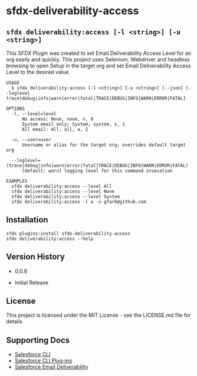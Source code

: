 
sfdx-deliverability-access
======================
## `sfdx deliverability:access [-l <string>] [-u <string>]`

This SFDX Plugin was created to set Email Deliverability Access Level for an org easily and quickly. This project uses Selenium, Webdriver and headless browsing to open Setup in the target org and set Email Deliverability Access Level to the desired value.
```
USAGE
  $ sfdx deliverability:access [-l <string>] [-u <string>] [--json] [--loglevel 
trace|debug|info|warn|error|fatal|TRACE|DEBUG|INFO|WARN|ERROR|FATAL]

OPTIONS
  -l, --level=level
      No access: None, none, n, 0
      System email only: System, system, s, 1
      All email: All, all, a, 2

  -u, --user=user
      Username or alias for the target org; overrides default target org

  --loglevel=(trace|debug|info|warn|error|fatal|TRACE|DEBUG|INFO|WARN|ERROR|FATAL)
      [default: warn] logging level for this command invocation

EXAMPLES
  sfdx deliverability:access --level All
  sfdx deliverability:access --level None
  sfdx deliverability:access --level System
  sfdx deliverability:access -l a -u gfarb@github.com
```

## Installation

```
sfdx plugins:install sfdx-deliverability-access
sfdx deliverability:access --help
```

## Version History

* 0.0.8

* Initial Release

## License

This project is licensed under the MIT License - see the LICENSE.md file for details

## Supporting Docs

- [Salesforce CLI](https://developer.salesforce.com/docs/atlas.en-us.sfdx_setup.meta/sfdx_setup/sfdx_setup_install_cli.htm)
- [Salesforce CLI Plug-ins](https://developer.salesforce.com/docs/atlas.en-us.sfdx_setup.meta/sfdx_setup/sfdx_setup_install_plugin_version.htm)
- [Salesforce Email Deliverability](https://help.salesforce.com/s/articleView?id=sf.data_sandbox_email_deliverability.htm&type=5)
